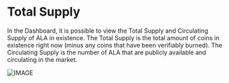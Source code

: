 # Total Supply

In the Dashboard, it is possible to view the Total Supply and Circulating Supply of ALA in existence. The Total Supply is the total amount of coins in existence right now (minus any coins that have been verifiably burned). The Circulating Supply is the number of ALA that are publicly available and circulating in the market. 

![IMAGE](https://raw.githubusercontent.com/alacrityio/alacrity-support-documentation/main/user%20documentation/resources/image4.png)